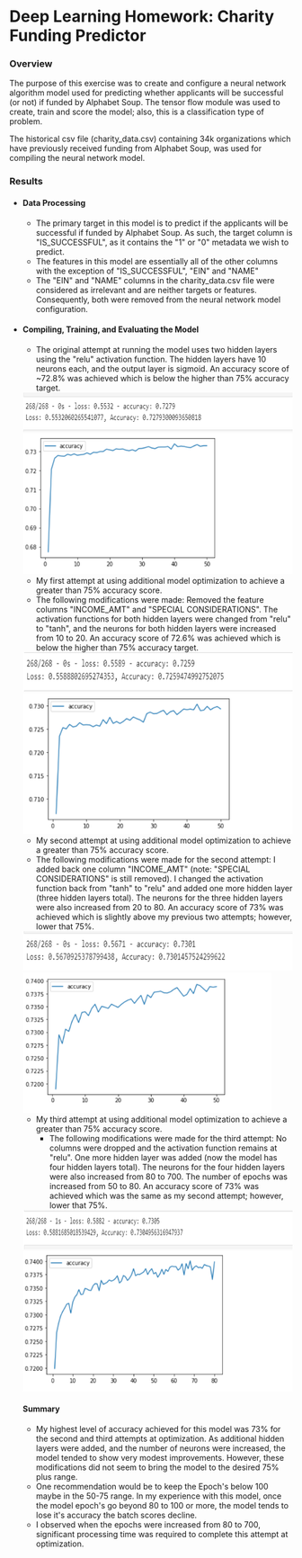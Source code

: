 # Deep Learning Homework: Charity Funding Predictor



### Overview

The purpose of this exercise was to create and configure a neural network algorithm model used for predicting whether applicants will be successful (or not) if funded by Alphabet Soup.  The tensor flow module was used to create, train and score the model; also, this is a classification type of problem.    

The historical csv file (charity_data.csv) containing 34k organizations which have previously received funding from Alphabet Soup, was used for compiling the neural network model.   

### Results

- #### Data Processing

  - The primary target in this model is to predict if the applicants will be successful if funded by Alphabet Soup.   As such, the target column is "IS_SUCCESSFUL", as it contains the "1" or "0" metadata we wish to predict.   
  - The features in this model are essentially all of the other columns with the exception of "IS_SUCCESSFUL", "EIN" and "NAME"
  - The "EIN" and "NAME" columns in the charity_data.csv file were considered as irrelevant and are neither targets or features.  Consequently,  both were removed from the neural network model configuration.     



- #### Compiling, Training, and Evaluating the Model

  - The original attempt at running the model uses two hidden layers using the "relu" activation function.  The hidden layers have 10 neurons  each, and the  output layer is sigmoid.   An accuracy score of ~72.8% was achieved which is below the higher than 75% accuracy target.  

  <img src="images/AlphabetSoupCharity_Accuracy_Score.PNG" height="70">

  

  <img src="images/AlphabetSoupCharity_Accuracy_Chart.PNG" height="250">

  -  My first attempt at using additional model optimization to achieve a greater than 75% accuracy score.  
    - The following modifications were made:  Removed the feature columns "INCOME_AMT" and "SPECIAL CONSIDERATIONS".  The activation functions for both hidden layers were changed from  "relu" to "tanh", and the neurons for both hidden layers were increased from 10 to 20.    An accuracy score of  72.6% was achieved which is below the higher than 75% accuracy target.  

  <img src="images/AlphabetSoupCharity_Accuracy_Score_first_attempt.PNG" height="70">

  <img src="images/AlphabetSoupCharity_Accuracy_Chart_first_attempt.PNG" height="250">

  

  -  My second attempt at using additional model optimization to achieve a greater than 75% accuracy score.  
    - The following modifications were made for the second attempt:  I added back one column "INCOME_AMT" (note: "SPECIAL CONSIDERATIONS" is still removed).  I changed the activation function back from "tanh" to "relu" and added one more hidden layer (three hidden layers total).   The neurons for the three hidden layers were also increased from 20 to 80.  An accuracy score of 73% was achieved which is slightly above my previous two attempts; however, lower that 75%.  

  <img src="images/AlphabetSoupCharity_Accuracy_Score_second_attempt.PNG" height="70">

  <img src="images/AlphabetSoupCharity_Accuracy_Chart_second_attempt.PNG" height="250">

  

  - My third attempt at using additional model optimization to achieve a greater than 75% accuracy score.  
    - The following modifications were made for the third attempt:  No columns were dropped and the activation function remains at "relu".   One more hidden layer was added (now the model has four hidden layers total).   The neurons for the four hidden layers were also increased from 80 to 700.   The number of epochs was increased from 50 to 80.   An accuracy score of 73% was achieved which  was the same as my second attempt; however, lower that 75%.  

  <img src="images/AlphabetSoupCharity_Accuracy_Score_third_attempt.PNG" height="70">

  <img src="images/AlphabetSoupCharity_Accuracy_Chart_third_attempt.PNG" height="250">

  

  #### Summary

  - My highest level of accuracy achieved for this model was 73% for the second and third attempts at optimization.  As additional hidden layers were added, and the number of neurons were increased, the model tended to show very modest improvements.   However, these modifications did not seem to bring the model to the desired 75% plus range.  
  - One recommendation would be to keep the Epoch's below 100 maybe in the 50-75 range.  In my experience with this model, once the model epoch's go beyond 80 to 100 or more, the model tends to lose it's accuracy the batch scores decline.  
  - I observed when the epochs were increased from 80 to 700,  significant processing time was required to complete this attempt at optimization.    




